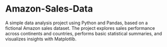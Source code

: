 # Amazon-Sales-Data
A simple data analysis project using Python and Pandas, based on a fictional Amazon sales dataset. The project explores sales performance across continents and countries, performs basic statistical summaries, and visualizes insights with Matplotlib.
